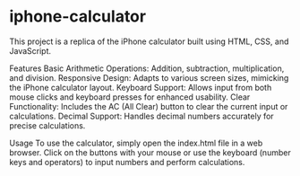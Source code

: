 # iphone-calculator

This project is a replica of the iPhone calculator built using HTML, CSS, and JavaScript.

Features
Basic Arithmetic Operations: Addition, subtraction, multiplication, and division.
Responsive Design: Adapts to various screen sizes, mimicking the iPhone calculator layout.
Keyboard Support: Allows input from both mouse clicks and keyboard presses for enhanced usability.
Clear Functionality: Includes the AC (All Clear) button to clear the current input or calculations.
Decimal Support: Handles decimal numbers accurately for precise calculations.

Usage
To use the calculator, simply open the index.html file in a web browser. Click on the buttons with your mouse or use the keyboard (number keys and operators) to input numbers and perform calculations.
